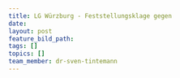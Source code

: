 ```yaml
---
title: LG Würzburg - Feststellungsklage gegen
date:
layout: post
feature_bild_path:
tags: []
topics: []
team_member: dr-sven-tintemann
---
```

